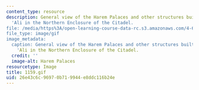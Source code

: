 ```yaml
---
content_type: resource
description: General view of the Harem Palaces and other structures built by Muhammad
  'Ali in the Northern Enclosure of the Citadel.
file: /media/https%3A/open-learning-course-data-rc.s3.amazonaws.com/4-615-the-architecture-of-cairo-spring-2002/26e43c6c96970b719944e8ddc116b24e_1159.gif
file_type: image/gif
image_metadata:
  caption: General view of the Harem Palaces and other structures built by Muhammad
    'Ali in the Northern Enclosure of the Citadel.
  credit: ''
  image-alt: Harem Palaces
resourcetype: Image
title: 1159.gif
uid: 26e43c6c-9697-0b71-9944-e8ddc116b24e
---
```

